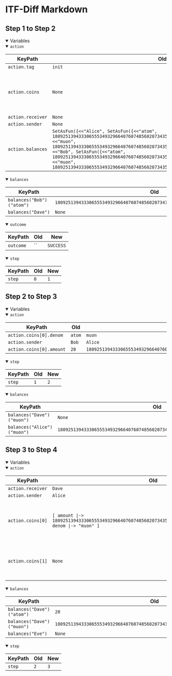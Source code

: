 # ITF-Diff Markdown

## Step 1 to Step 2

<details open>

<summary>Variables</summary>

<details open>

<summary><code>action</code></summary>


|KeyPath|Old|New|
|-|-|-|
|`action.tag`|`init`|`send`|
|`action.coins`|`None`|`<<[ amount \|-> 20, denom \|-> "atom" ]>>`|
|`action.receiver`|`None`|`"Dave"`|
|`action.sender`|`None`|`"Bob"`|
|`action.balances`|`SetAsFun({<<"Alice", SetAsFun({<<"atom", 1809251394333065553493296640760748560207343510400633813116524750123642650623>>, <<"muon", 1809251394333065553493296640760748560207343510400633813116524750123642650623>>})>>, <<"Bob", SetAsFun({<<"atom", 1809251394333065553493296640760748560207343510400633813116524750123642650623>>, <<"muon", 1809251394333065553493296640760748560207343510400633813116524750123642650623>>})>>})`|`None`|

</details>
<details open>

<summary><code>balances</code></summary>


|KeyPath|Old|New|
|-|-|-|
|`balances("Bob")("atom")`|`1809251394333065553493296640760748560207343510400633813116524750123642650623`|`1809251394333065553493296640760748560207343510400633813116524750123642650603`|
|`balances("Dave")`|`None`|`SetAsFun({<<"atom", 20>>})`|

</details>
<details open>

<summary><code>outcome</code></summary>


|KeyPath|Old|New|
|-|-|-|
|`outcome`|``|`SUCCESS`|

</details>
<details open>

<summary><code>step</code></summary>


|KeyPath|Old|New|
|-|-|-|
|`step`|`0`|`1`|

</details>

</details>

## Step 2 to Step 3

<details open>

<summary>Variables</summary>

<details open>

<summary><code>action</code></summary>


|KeyPath|Old|New|
|-|-|-|
|`action.coins[0].denom`|`atom`|`muon`|
|`action.sender`|`Bob`|`Alice`|
|`action.coins[0].amount`|`20`|`1809251394333065553493296640760748560207343510400633813116524750123642650621`|

</details>
<details open>

<summary><code>step</code></summary>


|KeyPath|Old|New|
|-|-|-|
|`step`|`1`|`2`|

</details>
<details open>

<summary><code>balances</code></summary>


|KeyPath|Old|New|
|-|-|-|
|`balances("Dave")("muon")`|`None`|`1809251394333065553493296640760748560207343510400633813116524750123642650621`|
|`balances("Alice")("muon")`|`1809251394333065553493296640760748560207343510400633813116524750123642650623`|`2`|

</details>

</details>

## Step 3 to Step 4

<details open>

<summary>Variables</summary>

<details open>

<summary><code>action</code></summary>


|KeyPath|Old|New|
|-|-|-|
|`action.receiver`|`Dave`|`Eve`|
|`action.sender`|`Alice`|`Dave`|
|`action.coins[0]`|`[ amount \|-> 1809251394333065553493296640760748560207343510400633813116524750123642650621, denom \|-> "muon" ]`|`[ amount \|-> 10, denom \|-> "atom" ]`|
|`action.coins[1]`|`None`|`[ amount \|-> 2, denom \|-> "muon" ]`|

</details>
<details open>

<summary><code>balances</code></summary>


|KeyPath|Old|New|
|-|-|-|
|`balances("Dave")("atom")`|`20`|`10`|
|`balances("Dave")("muon")`|`1809251394333065553493296640760748560207343510400633813116524750123642650621`|`1809251394333065553493296640760748560207343510400633813116524750123642650619`|
|`balances("Eve")`|`None`|`SetAsFun({<<"atom", 10>>, <<"muon", 2>>})`|

</details>
<details open>

<summary><code>step</code></summary>


|KeyPath|Old|New|
|-|-|-|
|`step`|`2`|`3`|

</details>

</details>

